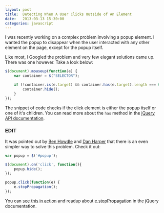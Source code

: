 ```yaml
---
layout: post
title:  Detecting When A User Clicks Outside of An Element
date:   2013-03-13 15:30:00
categories: javascript
---
```


I was recently working on a complex problem involving a popup element. I wanted the popup to disappear when the user interacted with any other element on the page, except for the popup itself.

Like most, I Googled the problem and very few elegant solutions came up. There was one however. Take a look below:

```javascript
$(document).mouseup(function(e) {
    var container = $("SELECTOR");

    if (!container.is(e.target) && container.has(e.target).length === 0) {
        container.hide();
    }
});
```

The snippet of code checks if the click element is either the popup itself or one of it's children. You can read more about the `has` method in the [jQuery API documentation](http://api.jquery.com/has).

### EDIT

It was pointed out by [Ben Howdle</a> and <a href="http://danharper.me/" target="_blank">Dan Harper](http://benhowdle.im) that there is an even simpler way to solve this problem. Check it out:

```javascript
var popup = $('#popup');

$(document).on('click', function(){
    popup.hide();
});

popup.click(function(e) {
    e.stopPropagation();
});
```

You can [see this in action</a> and readup about <a href="http://api.jquery.com/has" target="_blank">e.stopPropagation](http://jsfiddle.net/hollandben/RqPfV/1/) in the jQuery documentation.
